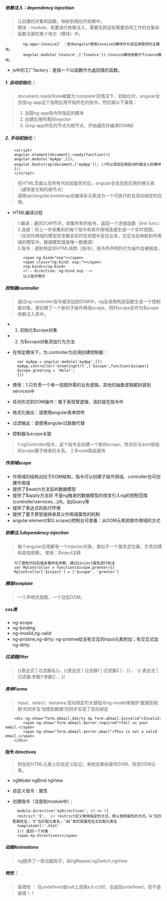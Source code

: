 ##### 依赖注入：dependency injectiion

> 让创建的对象和函数，映射到相应的依赖中。<br>
> 模块：module，若要进行依赖注入，需要先把这些需要协同工作的对象和函数注册的某个地方（模块）中。

            ng-app='invoice2' ：告诉angular使用invoice2模块作为该应用程序的主模块。
            angular.module('invoice',['finance']):invoice模块依赖于finance模块。

* js中的工厂factory：是指一个以函数作为返回值的函数。

##### 1. 自动初始化：
> document.readyState被置为‘complete’的情况下，初始化时，angular会去找ng-app这个指明应用开始所在的指令，然后做以下事情：<br>
> 1. 加载ng-app指令所指定的模块
> 2. 创建应用所需的injector
> 3. 以ng-app所在的节点为根节点，开始遍历并编译DOM树

##### 2. 手动初始化：

        <script>
        angular.element(document).ready(function(){
        angular.module('myApp',[]);
        angular.bootstrap(document,['myApp']); //可以添加应用启动时被注入的模块
        });
        </script>

> 在HTML页面以及所有代码加载完毕后，angular会去找到应用的根元素（通常是文档的根节点）<br>
> 调用api/angular.bootstrap去编译各元素成为一个可执行的且双向绑定的应用。

* HTML编译过程
> 1.编译：遍历DOM节点，收集所有的指令，返回一个连接函数（link func）<br>
> 2.连接：将上一步收集到的每个指令和其作用域连接生成一个实时视图。（任何作用域的模型改变都会实时在视图中反应出来，交互也会映射到作用域的模型中。数据模型就是唯一数据源）<br>
> 3.指令：遇到特定的HTML结构（指令)，指令所声明的行为操作会被触发。

            <span ng-bind="exp"></span>
            <span class="ng-bind: exp;"></span>
            <ng-bind></ng-bind>
            <!-- directive: ng-bind exp -->
            以上指令等价

##### 控制器controller
> 通过ng-controller指令被添加到DOM中，ng会调用构造函数生成一个控制器对象，便创建了一个新的子级作用域scope，同时scope会作为$scope参数注入其中。

* 1. 初始化$scope对象
* 2. 为$scope对象添加行为方法
* 在特定模块下，为.controller为应用创建控制器：

        var myApp = angular.module('myApp',[])
        myApp.controller('GreetingCtrl',['$scope',function($scope){
        $scope.greeting = 'Hola!';
        }])

* 使用：1.只负责一个单一视图所需的业务逻辑，其他的抽象逻辑都封装到services中
* 任何形式的DOM操作：属于表现曾逻辑，请封装在指令中
* 格式化输出：请使用angular表单控件
* 过滤输出：请使用angular过路器代替
* 控制器与scope关联
> 1.ngController指令，这个指令会创建一个新的scope，性对应与dom层级的scope基于继承的关系。
> 2.$route路由服务


##### 作用域scope
* 作用域的结构对应于DOM结构，指令可以创建子级作用域、controller也可创建作用域
* 提供了$watch方法监听数据模型
* 提供了$apply方法将 不是ng触发的数据模型的改变引入ng的控制范围(controller\services...)内，如jQuery等
* 提供了表达式的执行环境
* 提供了基于原型链继承其父作用域属性的机制
* angular.element($0).scope()控制台可查看：从DOM元素抓取作用域的方式




##### 依赖注入dependency injection
> 每个angular应用都有一个injector对象，类似于一个服务定位器，负责创建和查找依赖。
> 使用：$inject注释

        为了避免代码压缩会重命名参数，通过$inject属性进行标注
        var MyController = function($scope,greeter){}
        MyController['$inject'] = ['$scope', 'greeter']


##### 模板template
> 一个声明式视图，一个动态DOM。


##### css类
* ng-scope
* ng-binding
* ng-invalid,ng-valid
* ng-pristine,ng-dirty: ng-pristine给没有交互的input元素附加；有交互式加ng-dirty.


##### 过滤器filter
> {{表达式 | 过滤器名}}、{{表达式  |  过滤器1  | 过滤器2  |  .. }} 、 {{ 表达式 | 过滤器:参数1:参数2:... }} 


##### 表单Forms
> input、select、textarea
> 双向绑定的关键指令ng-model来维护’数据到视图‘的同步及’视图到数据‘的同步实现了双向绑定

        <div ng-show="form.uEmail.$dirty && form.uEmail.$invalid">Invalid:
            <span ng-show="form.uEmail.$error.required">Tell us your email.</span>
            <span ng-show="form.uEmail.$error.email">This is not a valid email.</span>
        </div>


#### 指令 directives
> 附加在HTML元素上的自定义标记，来附加某些操作DOM、改变DOM元素。
* ngModel ngBind ngView
* 自定义指令：属性 <span ng-attr-cx></span>
* 创建指令（注册到module中）：

        module.directive('myDirectives', () => ({
        restrict:'E',  // restrict定义使用指定的方式，默认使用属性的方式。’A’仅匹配属性名；‘E’仅匹配元素名；‘AE’即匹配属性名又匹配元素名
        templateUrl:'.html'
        })) 返回一个对象
        <span my-directives></span>


##### 动画Animations
> ng提供了一些动画钩子，如ngRepeat,ngSwitch,ngView


##### 特性：
> 容错性 ： 在undefined或null上调用a.b.c()时，会返回undefined，而不是报错！！
